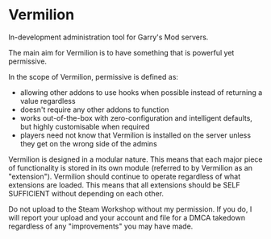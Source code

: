 Vermilion
=========

In-development administration tool for Garry's Mod servers.

The main aim for Vermilion is to have something that is powerful yet permissive.

In the scope of Vermilion, permissive is defined as:
* allowing other addons to use hooks when possible instead of returning a value regardless
* doesn't require any other addons to function
* works out-of-the-box with zero-configuration and intelligent defaults, but highly customisable when required
* players need not know that Vermilion is installed on the server unless they get on the wrong side of the admins

Vermilion is designed in a modular nature. This means that each major piece of functionality is stored in its own module (referred to by Vermilion as an "extension"). Vermilion should continue to operate regardless of what extensions are loaded. This means that all extensions should be SELF SUFFICIENT without depending on each other.

Do not upload to the Steam Workshop without my permission. If you do, I will report your upload and your account and file for a DMCA takedown regardless of any "improvements" you may have made.
